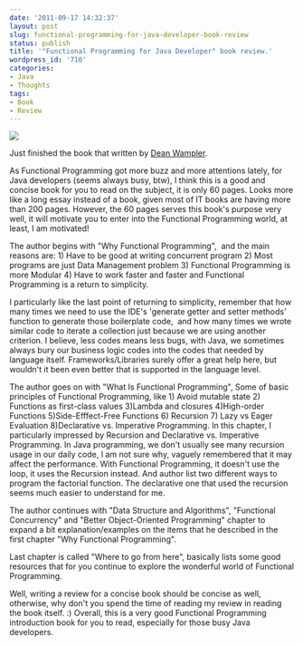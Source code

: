 ```yaml
---
date: '2011-09-17 14:32:37'
layout: post
slug: functional-programming-for-java-developer-book-review
status: publish
title: '"Functional Programming for Java Developer" book review.'
wordpress_id: '710'
categories:
- Java
- Thoughts
tags:
- Book
- Review
---
```


[![](http://jeff.familyyu.net/wp-content/uploads/2011/09/functional_programming.gif)](http://shop.oreilly.com/product/0636920021667.do)






Just finished the [<Functional Programming for Java Developers>](http://shop.oreilly.com/product/0636920021667.do) book that written by [Dean Wampler](http://www.deanwampler.com/).

As Functional Programming got more buzz and more attentions lately, for Java developers (seems always busy, btw), I think this is a good and concise book for you to read on the subject, it is only 60 pages. Looks more like a long essay instead of a book, given most of IT books are having more than 200 pages. However, the 60 pages serves this book's purpose very well, it will motivate you to enter into the Functional Programming world, at least, I am motivated!

The author begins with "Why Functional Programming",  and the main reasons are: 1) Have to be good at writing concurrent program 2) Most programs are just Data Management problem 3) Functional Programming is more Modular 4) Have to work faster and faster and Functional Programming is a return to simplicity.








I particularly like the last point of returning to simplicity, remember that how many times we need to use the IDE's 'generate getter and setter methods' function to generate those boilerplate code,  and how many times we wrote similar code to iterate a collection just because we are using another criterion. I believe, less codes means less bugs, with Java, we sometimes always bury our business logic codes into the codes that needed by language itself. Frameworks/Libraries surely offer a great help here, but wouldn't it been even better that is supported in the language level.








The author goes on with "What Is Functional Programming", Some of basic principles of Functional Programming, like 1) Avoid mutable state 2) Functions as first-class values 3)Lambda and closures 4)High-order Functions 5)Side-Efffect-Free Functions 6) Recursion 7) Lazy vs Eager Evaluation 8)Declarative vs. Imperative Programming. In this chapter, I particularly impressed by Recursion and Declarative vs. Imperative Programming. In Java programming, we don't usually see many recursion usage in our daily code, I am not sure why, vaguely remembered that it may affect the performance. With Functional Programming, it doesn't use the loop, it uses the Recursion instead. And author list two different ways to program the factorial function. The declarative one that used the recursion seems much easier to understand for me.

The author continues with "Data Structure and Algorithms", "Functional Concurrency" and "Better Object-Oriented Programming" chapter to expand a bit explanation/examples on the items that he described in the first chapter "Why Functional Programming".

Last chapter is called "Where to go from here", basically lists some good resources that for you continue to explore the wonderful world of Functional Programming.

Well, writing a review for a concise book should be concise as well, otherwise, why don't you spend the time of reading my review in reading the book itself. :) Overall, this is a very good Functional Programming introduction book for you to read, especially for those busy Java developers.


